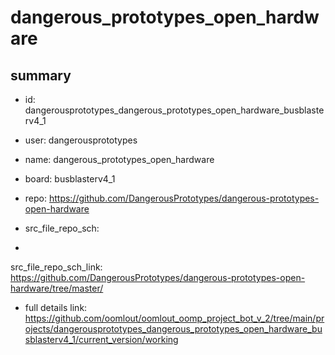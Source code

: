 # dangerous_prototypes_open_hardware
 
## summary 
* id: dangerousprototypes_dangerous_prototypes_open_hardware_busblasterv4_1
* user: dangerousprototypes
* name: dangerous_prototypes_open_hardware
* board: busblasterv4_1
* repo: https://github.com/DangerousPrototypes/dangerous-prototypes-open-hardware



* src_file_repo_sch: 
*
 src_file_repo_sch_link: https://github.com/DangerousPrototypes/dangerous-prototypes-open-hardware/tree/master/
* full details link: https://github.com/oomlout/oomlout_oomp_project_bot_v_2/tree/main/projects/dangerousprototypes_dangerous_prototypes_open_hardware_busblasterv4_1/current_version/working  






